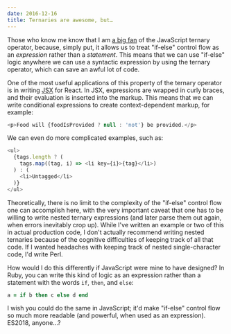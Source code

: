 ```yaml
---
date: 2016-12-16
title: Ternaries are awesome, but…
---
```


Those who know me know that I am [a big fan](https://docs.google.com/presentation/d/15dZNCA-F8L-yk1vIcpNLpe-LvHoPmp_GRxo49VLzC30/edit#slide=id.p) of the JavaScript ternary operator, because, simply put, it allows us to treat "if-else" control flow as an _expression_ rather than a _statement_. This means that we can use "if-else" logic anywhere we can use a syntactic expression by using the ternary operator, which can save an awful lot of code.

One of the most useful applications of this property of the ternary operator is in writing [JSX](https://facebook.github.io/react/docs/jsx-in-depth.html) for React. In JSX, expressions are wrapped in curly braces, and their evaluation is inserted into the markup. This means that we can write conditional expressions to create context-dependent markup, for example:

```javascript
<p>Food will {foodIsProvided ? null : 'not'} be provided.</p>
```

We can even do more complicated examples, such as:

```javascript
<ul>
  {tags.length ? (
    tags.map((tag, i) => <li key={i}>{tag}</li>)
  ) : (
    <li>Untagged</li>
  )}
</ul>
```

Theoretically, there is no limit to the complexity of the "if-else" control flow one can accomplish here, with the very important caveat that one has to be willing to write nested ternary expressions (and later parse them out again, when errors inevitably crop up). While I've written an example or two of this in actual production code, I don't actually recommend writing nested ternaries because of the cognitive difficulties of keeping track of all that code. If I wanted headaches with keeping track of nested single-character code, I'd write Perl.

How would I do this differently if JavaScript were mine to have designed? In Ruby, you can write this kind of logic as an expression rather than a statement with the words `if`, `then`, and `else`:

```ruby
a = if b then c else d end
```

I wish you could do the same in JavaScript; it'd make "if-else" control flow so much more readable (and powerful, when used as an expression). ES2018, anyone…?
